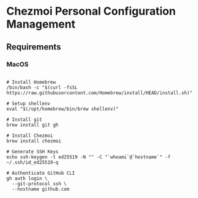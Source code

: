 # Chezmoi Personal Configuration Management

## Requirements

### MacOS

```shell

# Install Homebrew
/bin/bash -c "$(curl -fsSL https://raw.githubusercontent.com/Homebrew/install/HEAD/install.sh)"

# Setup shellenv
eval "$(/opt/homebrew/bin/brew shellenv)"

# Install git
brew install git gh

# Install Chezmoi
brew install chezmoi

# Generate SSH Keys
echo ssh-keygen -t ed25519 -N "" -C "`whoami`@`hostname`" -f ~/.ssh/id_ed25519-q

# Authenticate GitHub CLI
gh auth login \
  --git-protocol ssh \
  --hostname github.com


```

